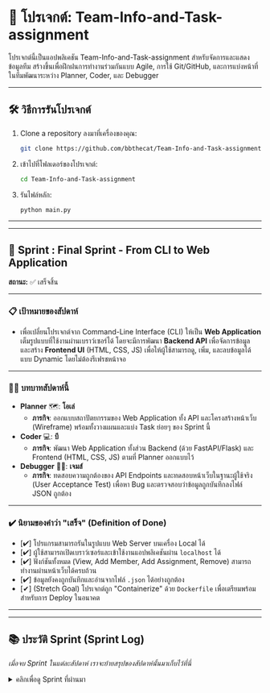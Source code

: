 # 🚀 โปรเจกต์: Team-Info-and-Task-assignment

โปรเจกต์นี้เป็นแอปพลิเคชัน Team-Info-and-Task-assignment สำหรับจัดการและแสดงข้อมูลทีม สร้างขึ้นเพื่อฝึกฝนการทำงานร่วมกันแบบ Agile, การใช้ Git/GitHub, และการแบ่งหน้าที่ในทีมพัฒนาระหว่าง Planner, Coder, และ Debugger

---

## 🛠️ วิธีการรันโปรเจกต์

1.  Clone a repository ลงมาที่เครื่องของคุณ:
    ```bash
    git clone https://github.com/bbthecat/Team-Info-and-Task-assignment.git
    ```
2.  เข้าไปที่โฟลเดอร์ของโปรเจกต์:
    ```bash
    cd Team-Info-and-Task-assignment
    ```
3.  รันไฟล์หลัก:
    ```bash
    python main.py
    ```


---
---

## 🎯 Sprint : Final Sprint - From CLI to Web Application

**สถานะ:** ✅ เสร็จสิ้น

---

### 📋 **เป้าหมายของสัปดาห์**
- เพื่อเปลี่ยนโปรเจกต์จาก Command-Line Interface (CLI) ให้เป็น **Web Application** เต็มรูปแบบที่ใช้งานผ่านเบราว์เซอร์ได้ โดยจะมีการพัฒนา **Backend API** เพื่อจัดการข้อมูล และสร้าง **Frontend UI** (HTML, CSS, JS) เพื่อให้ผู้ใช้สามารถดู, เพิ่ม, และลบข้อมูลได้แบบ Dynamic โดยไม่ต้องรีเฟรชหน้าจอ

---

### 🧑‍💻 **บทบาทสัปดาห์นี้**
* **Planner** 🗺️: **โอเล่**
    * **ภารกิจ**: ออกแบบสถาปัตยกรรมของ Web Application ทั้ง API และโครงสร้างหน้าเว็บ (Wireframe) พร้อมทั้งวางแผนและแบ่ง Task ย่อยๆ ของ Sprint นี้
* **Coder** 💻: **บี**
    * **ภารกิจ**: พัฒนา Web Application ทั้งส่วน Backend (ด้วย FastAPI/Flask) และ Frontend (HTML, CSS, JS) ตามที่ Planner ออกแบบไว้
* **Debugger** 🕵️‍♂️: **เจมส์**
    * **ภารกิจ**: ทดสอบความถูกต้องของ API Endpoints และทดสอบหน้าเว็บในฐานะผู้ใช้จริง (User Acceptance Test) เพื่อหา Bug และตรวจสอบว่าข้อมูลถูกบันทึกลงไฟล์ JSON ถูกต้อง

---

### ✔️ **นิยามของคำว่า "เสร็จ" (Definition of Done)**
* [✔] โปรแกรมสามารถรันในรูปแบบ Web Server บนเครื่อง Local ได้
* [✔] ผู้ใช้สามารถเปิดเบราว์เซอร์และเข้าใช้งานแอปพลิเคชันผ่าน `localhost` ได้
* [✔] ฟังก์ชันทั้งหมด (View, Add Member, Add Assignment, Remove) สามารถทำงานผ่านหน้าเว็บได้ครบถ้วน
* [✔] ข้อมูลยังคงถูกบันทึกและอ่านจากไฟล์ `.json` ได้อย่างถูกต้อง
* [✔] (Stretch Goal) โปรเจกต์ถูก "Containerize" ด้วย `Dockerfile` เพื่อเตรียมพร้อมสำหรับการ Deploy ในอนาคต

---
---

## 📚 ประวัติ Sprint (Sprint Log)

*เมื่อจบ Sprint ในแต่ละสัปดาห์ เราจะย้ายสรุปของสัปดาห์นั้นมาเก็บไว้ที่นี่*

<details>
  <summary>คลิกเพื่อดู Sprint ที่ผ่านมา</summary>
    - **Sprint1 / Week 1** --- https://colab.research.google.com/drive/1lYKohn3Qxv-M3jVvpBQK3So5V5FLYqqp?usp=sharing <br>
    - **Sprint2 / Week 2** --- https://colab.research.google.com/drive/1CeILnUVqAzTSNgHYBrSbbdL1d0-9RtbE?usp=sharing <br>
    - **Sprint3 / Week 3** --- https://colab.research.google.com/drive/1YzWTm_wB6IIQR52D7-emCozVJiwA0Ai4?usp=sharing <br>
    - **Sprint final    ** --- https://colab.research.google.com/drive/1i2PQRFKRFsOeCJSHAxCuhk8U7kQuQJES?usp=sharing 
  </details>
